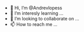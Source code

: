 - 👋 Hi, I’m @Andrevlopess
- 👀 I’m interesly learning ...
- 💞️ I’m looking to collaborate on ...
- 📫 How to reach me ...

<!---
Andrevlopess/Andrevlopess is a ✨ special ✨ repository because its `README.md` (this file) appears on your GitHub profile.
You can click the Preview link to take a look at your changes.
--->

